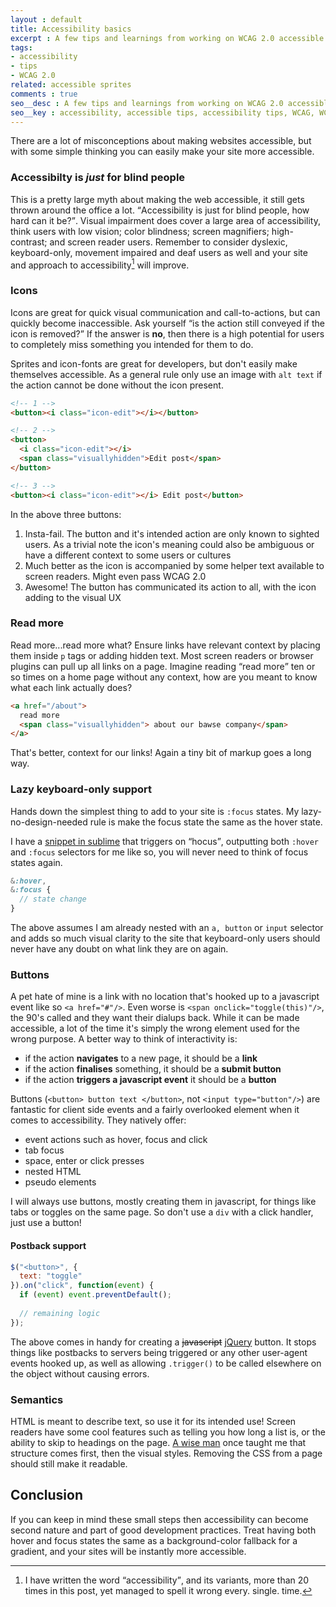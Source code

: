 ```yaml
---
layout : default
title: Accessibility basics
excerpt : A few tips and learnings from working on WCAG 2.0 accessible sites
tags:
- accessibility
- tips
- WCAG 2.0
related: accessible sprites
comments : true
seo__desc : A few tips and learnings from working on WCAG 2.0 accessible sites
seo__key : accessibility, accessible tips, accessibility tips, WCAG, WCAG 2.0, accessible web, low vision, blind, screen reader, screen-reader, high contrast, icon, button
---
```

There are a lot of misconceptions about making websites accessible, but with some simple thinking you can easily make your site more accessible.
<!-- /intro -->

### Accessibilty is *just* for blind people
This is a pretty large myth about making the web accessible, it still gets thrown around the office a lot. <q>Accessibility is just for blind people, how hard can it be?</q>. Visual impairment does cover a large area of accessibility, think users with low vision; color blindness; screen magnifiers; high-contrast; and screen reader users. Remember to consider dyslexic, keyboard-only, movement impaired and deaf users as well and your site and approach to accessibility[^1] will improve.

### Icons
Icons are great for quick visual communication and call-to-actions, but can quickly become inaccessible. Ask yourself <q>is the action still conveyed if the icon is removed?</q> If the answer is **no**, then there is a high potential for users to completely miss something you intended for them to do.

Sprites and icon-fonts are great for developers, but don't easily make themselves accessible. As a general rule only use an image with `alt text` if the action cannot be done without the icon present.

~~~ html
<!-- 1 -->
<button><i class="icon-edit"></i></button> 

<!-- 2 -->
<button>
  <i class="icon-edit"></i>
  <span class="visuallyhidden">Edit post</span>
</button>

<!-- 3 -->
<button><i class="icon-edit"></i> Edit post</button>
~~~

In the above three buttons:

1. Insta-fail. The button and it's intended action are only known to sighted users. As a trivial note the icon's meaning could also be ambiguous or have a different context to some users or cultures
1. Much better as the icon is accompanied by some helper text available to screen readers. Might even pass WCAG 2.0
3. Awesome! The button has communicated its action to all, with the icon adding to the visual UX

### Read more
Read more...read more what? Ensure links have relevant context by placing them inside `p` tags or  adding hidden text. Most screen readers or browser plugins can pull up all links on a page. Imagine reading <q>read more</q> ten or so times on a home page without any context, how are you meant to know what each link actually does?

~~~ html
<a href="/about">
  read more
  <span class="visuallyhidden"> about our bawse company</span>
</a>
~~~

That's better, context for our links! Again a tiny bit of markup goes a long way.

### Lazy keyboard-only support
Hands down the simplest thing to add to your site is `:focus` states. My lazy-no-design-needed rule is make the focus state the same as the hover state. 

I have a [snippet in sublime](https://github.com/Piderman/sublime__settings/blob/master/User/Sass/hover-focus.sublime-snippet) that triggers on <q>hocus</q>, outputting both `:hover` and `:focus` selectors for me like so, you will never need to think of focus states again.

~~~ scss
&:hover,
&:focus {
  // state change
}
~~~

The above assumes I am already nested with an `a, button` or `input` selector and adds so much visual clarity to the site that keyboard-only users should never have any doubt on what link they are on again.

### Buttons
A pet hate of mine is a link with no location that's hooked up to a javascript event like so `<a href="#"/>`. Even worse is `<span onclick="toggle(this)"/>`, the 90's called and they want their dialups back. While it can be made accessible, a lot of the time it's simply the wrong element used for the wrong purpose. A better way to think of interactivity is:

* if the action **navigates** to a new page, it should be a **link**
* if the action **finalises** something, it should be a **submit button**
* if the action **triggers a javascript event** it should be a **button**

Buttons (`<button> button text </button>`, not `<input type="button"/>`) are fantastic for client side events and a fairly overlooked element when it comes to accessibility. They natively offer:

* event actions such as hover, focus and click
* tab focus
* space, enter or click presses
* nested HTML
* pseudo elements

I will always use buttons, mostly creating them in javascript, for things like tabs or toggles on the same page. So don't use a `div` with a click handler, just use a button!

#### Postback support
~~~ javascript
$("<button>", {
  text: "toggle"
}).on("click", function(event) {
  if (event) event.preventDefault();
  
  // remaining logic
});
~~~

The above comes in handy for creating a <del>javascript</del> <ins>jQuery</ins> button. It stops things like postbacks to servers being triggered or any other user-agent events hooked up, as well as allowing `.trigger()` to be called elsewhere on the object without causing errors.

### Semantics
HTML is meant to describe text, so use it for its intended use! Screen readers have some cool features such as telling you how long a list is, or the ability to skip to headings on the page. [A wise man](http://twitter.com/DanielOgden) once taught me that structure comes first, then the visual styles. Removing the CSS from a page should still make it readable.


## Conclusion
If you can keep in mind these small steps then accessibility can become second nature and part of good development practices. Treat having both hover and focus states the same as a background-color fallback for a gradient, and your sites will be instantly more accessible.

[^1]: I have written the word <q>accessibility</q>, and its variants, more than 20 times in this post, yet managed to spell it wrong every. single. time.
